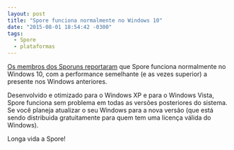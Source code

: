 ```yaml
---
layout: post
title: "Spore funciona normalmente no Windows 10"
date: "2015-08-01 18:54:42 -0300"
tags:
  - Spore
  - plataformas
---
```


[Os membros dos Sporuns reportaram](http://forum.spore.com/jforum/posts/list/15/83495.page) que Spore funciona normalmente no Windows 10, com a performance semelhante (e as vezes superior) a presente nos Windows anteriores.

Desenvolvido e otimizado para o Windows XP e para o Windows Vista, Spore funciona sem problema em todas as versões posteriores do sistema. Se você planeja atualizar o seu Windows para a nova versão (que está sendo distribuida gratuitamente para quem tem uma licença válida do Windows).

Longa vida a Spore!
